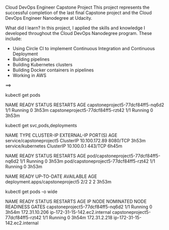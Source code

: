 Cloud DevOps Engineer Capstone Project
This project represents the successful completion of the last final Capstone project and the Cloud DevOps Engineer Nanodegree at Udacity.

What did I learn?
In this project, I applied the skills and knowledge I developed throughout the Cloud DevOps Nanodegree program. These include:
-	Using Circle CI to implement Continuous Integration and Continuous Deployment
- Building pipelines
- Building Kubernetes clusters
- Building Docker containers in pipelines
- Working in AWS


==>

kubectl get pods

NAME                                READY   STATUS    RESTARTS   AGE
capstoneproject5-77dcf84ff5-nq6d2   1/1     Running   0          3h53m
capstoneproject5-77dcf84ff5-rzt42   1/1     Running   0          3h53m

kubectl get svc,pods,deployments

NAME                       TYPE        CLUSTER-IP      EXTERNAL-IP   PORT(S)    AGE
service/capstoneproject5   ClusterIP   10.100.172.89   <none>        8080/TCP   3h53m
service/kubernetes         ClusterIP   10.100.0.1      <none>        443/TCP    6h45m

  
NAME                                    READY   STATUS    RESTARTS   AGE
pod/capstoneproject5-77dcf84ff5-nq6d2   1/1     Running   0          3h53m
pod/capstoneproject5-77dcf84ff5-rzt42   1/1     Running   0          3h53m

  
NAME                               READY   UP-TO-DATE   AVAILABLE   AGE
deployment.apps/capstoneproject5   2/2     2            2           3h53m

kubectl get pods -o wide
  
NAME                                READY   STATUS    RESTARTS   AGE     IP              NODE                            NOMINATED NODE   READINESS GATES
capstoneproject5-77dcf84ff5-nq6d2   1/1     Running   0          3h54m   172.31.10.206   ip-172-31-15-142.ec2.internal   <none>           <none>
capstoneproject5-77dcf84ff5-rzt42   1/1     Running   0          3h54m   172.31.2.218    ip-172-31-15-142.ec2.internal   <none>           <none>


